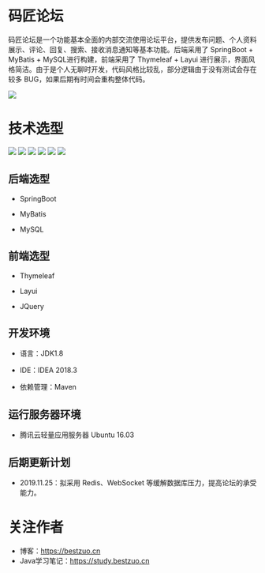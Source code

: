 # 码匠论坛

码匠论坛是一个功能基本全面的内部交流使用论坛平台，提供发布问题、个人资料展示、评论、回复、搜索、接收消息通知等基本功能。后端采用了 SpringBoot + MyBatis + MySQL进行构建，前端采用了 Thymeleaf + Layui 进行展示，界面风格简洁。由于是个人无聊时开发，代码风格比较乱，部分逻辑由于没有测试会存在较多 BUG，如果后期有时间会重构整体代码。

![](https://blog.bestzuo.cn/images/forum/forum.jpg)


# 技术选型

![](https://bestzuo.cn/images/forum/project/springboot.svg)
![](https://bestzuo.cn/images/forum/project/mybatis.svg)
![](https://bestzuo.cn/images/forum/project/thymeleaf.svg)
![](https://bestzuo.cn/images/forum/project/layui.svg)
![](https://bestzuo.cn/images/forum/project/jquery.svg)
![](https://bestzuo.cn/images/forum/project/mysql.svg)

## 后端选型

- SpringBoot

- MyBatis

- MySQL

## 前端选型

- Thymeleaf

- Layui

- JQuery

## 开发环境

- 语言：JDK1.8

- IDE：IDEA 2018.3

- 依赖管理：Maven

## 运行服务器环境

- 腾讯云轻量应用服务器 Ubuntu 16.03

## 后期更新计划

- 2019.11.25：拟采用 Redis、WebSocket 等缓解数据库压力，提高论坛的承受能力。

# 关注作者

- 博客：https://bestzuo.cn
- Java学习笔记：https://study.bestzuo.cn
